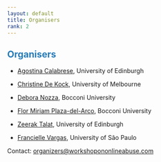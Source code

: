 ```yaml
---
layout: default
title: Organisers
rank: 2
---
```


## <span style="color:#267CB9"> Organisers</span>

* [Agostina Calabrese](https://ago3.github.io/), University of Edinburgh

* [Christine De Kock](https://christinedekock.com/), University of Melbourne

* [Debora Nozza](https://deboranozza.com/), Bocconi University

* [Flor Miriam Plaza-del-Arco](https://fmplaza.github.io/), Bocconi University

* [Zeerak Talat](https://zeeraktalat.github.io/), University of Edinburgh

* [Francielle Vargas](https://franciellevargas.github.io/), University of São Paulo

Contact: [organizers@workshopononlineabuse.com](mailto:organizers@workshopononlineabuse.com)
